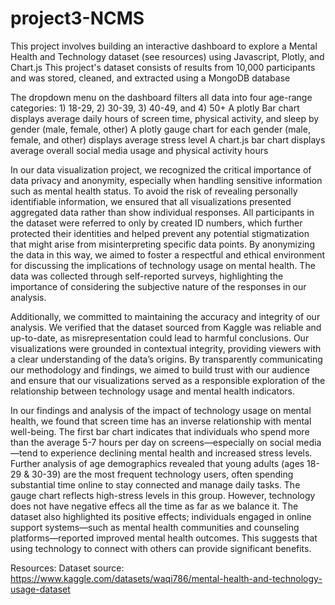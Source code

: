 # project3-NCMS

This project involves building an interactive dashboard to explore a Mental Health and Technology dataset (see resources) using Javascript, Plotly, and Chart.js
This project's dataset consists of results from 10,000 participants and was stored, cleaned, and extracted using a MongoDB database

The dropdown menu on the dashboard filters all data into four age-range categories: 1) 18-29, 2) 30-39, 3) 40-49, and 4) 50+
A plotly Bar chart displays average daily hours of screen time, physical activity, and sleep by gender (male, female, other)
A plotly gauge chart for each gender (male, female, and other) displays average stress level
A chart.js bar chart displays average overall social media usage and physical activity hours

In our data visualization project, we recognized the critical importance of data privacy and anonymity, especially when handling sensitive information such as mental health status. To avoid the risk of revealing personally identifiable information, we ensured that all visualizations presented aggregated data rather than show individual responses. All participants in the dataset were referred to only by created ID numbers, which further protected their identities and helped prevent any potential stigmatization that might arise from misinterpreting specific data points. By anonymizing the data in this way, we aimed to foster a respectful and ethical environment for discussing the implications of technology usage on mental health. The data was collected through self-reported surveys, highlighting the importance of considering the subjective nature of the responses in our analysis.

Additionally, we committed to maintaining the accuracy and integrity of our analysis. We verified that the dataset sourced from Kaggle was reliable and up-to-date, as misrepresentation could lead to harmful conclusions. Our visualizations were grounded in contextual integrity, providing viewers with a clear understanding of the data’s origins. By transparently communicating our methodology and findings, we aimed to build trust with our audience and ensure that our visualizations served as a responsible exploration of the relationship between technology usage and mental health indicators.

In our findings and analysis of the impact of technology usage on mental health, we found that screen time has an inverse relationship with mental well-being. The first bar chart indicates that individuals who spend more than the average 5-7 hours per day on screens—especially on social media—tend to experience declining mental health and increased stress levels.
Further analysis of age demographics revealed that young adults (ages 18-29 & 30-39) are the most frequent technology users, often spending substantial time online to stay connected and manage daily tasks. The gauge chart reflects high-stress levels in this group.
However, technology does not have negative effecs all the time as far as we balance it. The dataset also highlighted its positive effects; individuals engaged in online support systems—such as mental health communities and counseling platforms—reported improved mental health outcomes. This suggests that using technology to connect with others can provide significant benefits.



Resources:
Dataset source: https://www.kaggle.com/datasets/waqi786/mental-health-and-technology-usage-dataset
